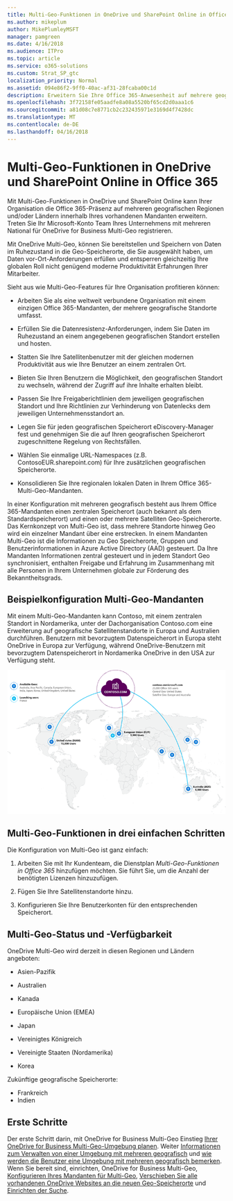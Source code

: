 ```yaml
---
title: Multi-Geo-Funktionen in OneDrive und SharePoint Online in Office 365
ms.author: mikeplum
author: MikePlumleyMSFT
manager: pamgreen
ms.date: 4/16/2018
ms.audience: ITPro
ms.topic: article
ms.service: o365-solutions
ms.custom: Strat_SP_gtc
localization_priority: Normal
ms.assetid: 094e86f2-9ff0-40ac-af31-28fcaba00c1d
description: Erweitern Sie Ihre Office 365-Anwesenheit auf mehrere geografische Regionen mit Multi-Geo-Funktionen in OneDrive und SharePoint Online.
ms.openlocfilehash: 3f72158fe05aadfe8a08a5520bf65cd2d0aaa1c6
ms.sourcegitcommit: a81d08c7e8771cb2c232435971e3169d4f7428dc
ms.translationtype: MT
ms.contentlocale: de-DE
ms.lasthandoff: 04/16/2018
---
```

# <a name="multi-geo-capabilities-in-onedrive-and-sharepoint-online-in-office-365"></a>Multi-Geo-Funktionen in OneDrive und SharePoint Online in Office 365

Mit Multi-Geo-Funktionen in OneDrive und SharePoint Online kann Ihrer Organisation die Office 365-Präsenz auf mehreren geografischen Regionen und/oder Ländern innerhalb Ihres vorhandenen Mandanten erweitern. Treten Sie Ihr Microsoft-Konto Team Ihres Unternehmens mit mehreren National für OneDrive for Business Multi-Geo registrieren.
  
Mit OneDrive Multi-Geo, können Sie bereitstellen und Speichern von Daten im Ruhezustand in die Geo-Speicherorte, die Sie ausgewählt haben, um Daten vor-Ort-Anforderungen erfüllen und entsperren gleichzeitig Ihre globalen Roll nicht genügend moderne Produktivität Erfahrungen Ihrer Mitarbeiter.
  
Sieht aus wie Multi-Geo-Features für Ihre Organisation profitieren können:
  
- Arbeiten Sie als eine weltweit verbundene Organisation mit einem einzigen Office 365-Mandanten, der mehrere geografische Standorte umfasst.
    
- Erfüllen Sie die Datenresistenz-Anforderungen, indem Sie Daten im Ruhezustand an einem angegebenen geografischen Standort erstellen und hosten.
    
- Statten Sie Ihre Satellitenbenutzer mit der gleichen modernen Produktivität aus wie Ihre Benutzer an einem zentralen Ort.
    
- Bieten Sie Ihren Benutzern die Möglichkeit, den geografischen Standort zu wechseln, während der Zugriff auf ihre Inhalte erhalten bleibt. 
    
- Passen Sie Ihre Freigaberichtlinien dem  jeweiligen geografischen Standort und Ihre Richtlinien zur Verhinderung von Datenlecks dem jeweiligen Unternehmensstandort an.
    
- Legen Sie für jeden geografischen Speicherort eDiscovery-Manager fest und genehmigen Sie die auf Ihren geografischen Speicherort zugeschnittene Regelung von Rechtsfällen.
    
- Wählen Sie einmalige URL-Namespaces (z.B. ContosoEUR.sharepoint.com) für Ihre zusätzlichen geografischen Speicherorte. 
    
- Konsolidieren Sie Ihre regionalen lokalen Daten in Ihrem Office 365-Multi-Geo-Mandanten.
    
In einer Konfiguration mit mehreren geografisch besteht aus Ihrem Office 365-Mandanten einen zentralen Speicherort (auch bekannt als dem Standardspeicherort) und einen oder mehrere Satelliten Geo-Speicherorte. Das Kernkonzept von Multi-Geo ist, dass mehrere Standorte hinweg Geo wird ein einzelner Mandant über eine erstrecken. In einem Mandanten Multi-Geo ist die Informationen zu Geo Speicherorte, Gruppen und Benutzerinformationen in Azure Active Directory (AAD) gesteuert. Da Ihre Mandanten Informationen zentral gesteuert und in jedem Standort Geo synchronisiert, enthalten Freigabe und Erfahrung im Zusammenhang mit alle Personen in Ihrem Unternehmen globale zur Förderung des Bekanntheitsgrads.
  
## <a name="sample-multi-geo-tenant-configuration"></a>Beispielkonfiguration Multi-Geo-Mandanten

Mit einem Multi-Geo-Mandanten kann Contoso, mit einem zentralen Standort in Nordamerika, unter der Dachorganisation Contoso.com eine Erweiterung auf geografische Satellitenstandorte in Europa und Australien durchführen. Benutzern mit bevorzugtem Datenspeicherort in Europa steht OneDrive in Europa zur Verfügung, während OneDrive-Benutzern mit bevorzugtem Datenspeicherort in Nordamerika OneDrive in den USA zur Verfügung steht.
  
![Übersicht der ganzen Welt Geo Speicherorte für Contoso und an anderen Standorten verfügbare Geo anzeigen](images/df317ccc-2e53-411d-9211-a5aee63ca1e5.png)
  
## <a name="get-multi-geo-features-in-three-simple-steps"></a>Multi-Geo-Funktionen in drei einfachen Schritten

Die Konfiguration von Multi-Geo ist ganz einfach:
  
1. Arbeiten Sie mit Ihr Kundenteam, die Dienstplan _Multi-Geo-Funktionen in Office 365_ hinzufügen möchten. Sie führt Sie, um die Anzahl der benötigten Lizenzen hinzuzufügen.
    
2. Fügen Sie Ihre Satellitenstandorte hinzu.
    
3. Konfigurieren Sie Ihre Benutzerkonten für den entsprechenden Speicherort.
    
## <a name="multi-geo-status-and-availability"></a>Multi-Geo-Status und -Verfügbarkeit

OneDrive Multi-Geo wird derzeit in diesen Regionen und Ländern angeboten:
  
- Asien-Pazifik
    
- Australien
    
- Kanada
    
- Europäische Union (EMEA)
    
- Japan
    
- Vereinigtes Königreich
    
- Vereinigte Staaten (Nordamerika)
    
- Korea
      
Zukünftige geografische Speicherorte:
  
- Frankreich
- Indien
    
## <a name="getting-started"></a>Erste Schritte

Der erste Schritt darin, mit OneDrive for Business Multi-Geo Einstieg [Ihrer OneDrive for Business Multi-Geo-Umgebung planen](plan-for-multi-geo.md). Weiter [Informationen zum Verwalten von einer Umgebung mit mehreren geografisch](administering-a-multi-geo-environment.md) und [wie werden die Benutzer eine Umgebung mit mehreren geografisch bemerken](multi-geo-user-experience.md). Wenn Sie bereit sind, einrichten, OneDrive for Business Multi-Geo, [Konfigurieren Ihres Mandanten für Multi-Geo](multi-geo-tenant-configuration.md), [Verschieben Sie alle vorhandenen OneDrive Websites an die neuen Geo-Speicherorte](move-onedrive-between-geo-locations.md) und [Einrichten der Suche](configure-search-for-multi-geo.md).
